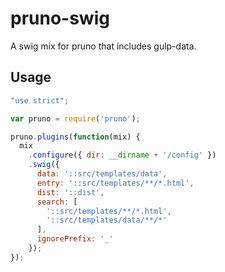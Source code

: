 # pruno-swig

A swig mix for pruno that includes gulp-data.

## Usage

```js
"use strict";

var pruno = require('pruno');

pruno.plugins(function(mix) {
  mix
    .configure({ dir: __dirname + '/config' })
    .swig({
      data: '::src/templates/data',
      entry: '::src/templates/**/*.html',
      dist: '::dist',
      search: [
        '::src/templates/**/*.html',
        '::src/templates/data/**/*'
      ],
      ignorePrefix: '_'
    });
});
```
